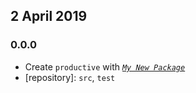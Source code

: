 ## 2 April 2019

### 0.0.0

- Create `productive` with _[`My New Package`](https://mnpjs.org)_
- [repository]: `src`, `test`